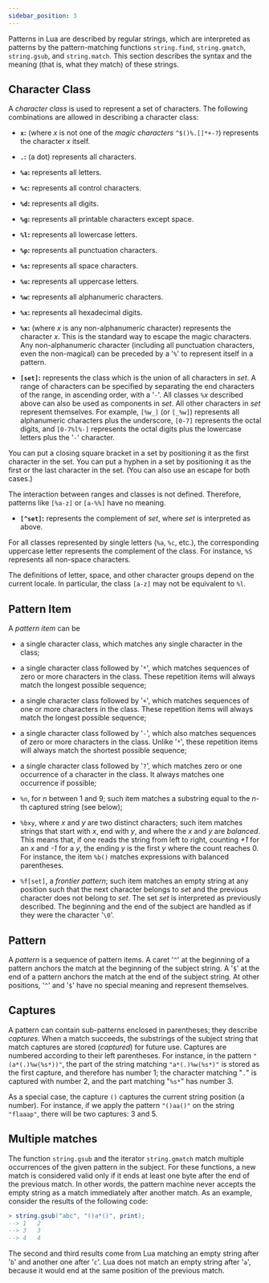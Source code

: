 ```yaml
---
sidebar_position: 3
---
```


Patterns in Lua are described by regular strings,
which are interpreted as patterns by the pattern-matching functions
`string.find`,
`string.gmatch`,
`string.gsub`,
and `string.match`.
This section describes the syntax and the meaning
(that is, what they match) of these strings.

## Character Class

A _character class_ is used to represent a set of characters.
The following combinations are allowed in describing a character class:

- **`x`:**
  (where _x_ is not one of the _magic characters_
  `^$()%.[]*+-?`)
  represents the character _x_ itself.

- **`.`:** (a dot) represents all characters.

- **`%a`:** represents all letters.

- **`%c`:** represents all control characters.

- **`%d`:** represents all digits.

- **`%g`:** represents all printable characters except space.

- **`%l`:** represents all lowercase letters.

- **`%p`:** represents all punctuation characters.

- **`%s`:** represents all space characters.

- **`%u`:** represents all uppercase letters.

- **`%w`:** represents all alphanumeric characters.

- **`%x`:** represents all hexadecimal digits.

- **`%x`:** (where _x_ is any non-alphanumeric character)
  represents the character _x_.
  This is the standard way to escape the magic characters.
  Any non-alphanumeric character
  (including all punctuation characters, even the non-magical)
  can be preceded by a '`%`' to represent itself in a pattern.

- **`[set]`:**
  represents the class which is the union of all
  characters in _set_.
  A range of characters can be specified by
  separating the end characters of the range,
  in ascending order, with a '`-`'.
  All classes `%`_x_ described above can also be used as
  components in _set_.
  All other characters in _set_ represent themselves.
  For example, `[%w_]` (or `[_%w]`)
  represents all alphanumeric characters plus the underscore,
  `[0-7]` represents the octal digits,
  and `[0-7%l%-]` represents the octal digits plus
  the lowercase letters plus the '`-`' character.

You can put a closing square bracket in a set
by positioning it as the first character in the set.
You can put a hyphen in a set
by positioning it as the first or the last character in the set.
(You can also use an escape for both cases.)

The interaction between ranges and classes is not defined.
Therefore, patterns like `[%a-z]` or `[a-%%]`
have no meaning.

- **`[^set]`:**
  represents the complement of _set_,
  where _set_ is interpreted as above.

For all classes represented by single letters (`%a`, `%c`, etc.),
the corresponding uppercase letter represents the complement of the class.
For instance, `%S` represents all non-space characters.

The definitions of letter, space, and other character groups
depend on the current locale.
In particular, the class `[a-z]` may not be equivalent to `%l`.

## Pattern Item

A _pattern item_ can be

- a single character class,
  which matches any single character in the class;

- a single character class followed by '`*`',
  which matches sequences of zero or more characters in the class.
  These repetition items will always match the longest possible sequence;

- a single character class followed by '`+`',
  which matches sequences of one or more characters in the class.
  These repetition items will always match the longest possible sequence;

- a single character class followed by '`-`',
  which also matches sequences of zero or more characters in the class.
  Unlike '`*`',
  these repetition items will always match the shortest possible sequence;

- a single character class followed by '`?`',
  which matches zero or one occurrence of a character in the class.
  It always matches one occurrence if possible;

- `%n`, for _n_ between 1 and 9;
  such item matches a substring equal to the _n_-th captured string
  (see below);

- `%bxy`, where _x_ and _y_ are two distinct characters;
  such item matches strings that start with _x_, end with _y_,
  and where the _x_ and _y_ are _balanced_.
  This means that, if one reads the string from left to right,
  counting _+1_ for an _x_ and _-1_ for a _y_,
  the ending _y_ is the first _y_ where the count reaches 0.
  For instance, the item `%b()` matches expressions with
  balanced parentheses.

- `%f[set]`, a _frontier pattern_;
  such item matches an empty string at any position such that
  the next character belongs to _set_
  and the previous character does not belong to _set_.
  The set _set_ is interpreted as previously described.
  The beginning and the end of the subject are handled as if
  they were the character '`\0`'.

## Pattern

A _pattern_ is a sequence of pattern items.
A caret '`^`' at the beginning of a pattern anchors the match at the
beginning of the subject string.
A '`$`' at the end of a pattern anchors the match at the
end of the subject string.
At other positions,
'`^`' and '`$`' have no special meaning and represent themselves.

## Captures

A pattern can contain sub-patterns enclosed in parentheses;
they describe _captures_.
When a match succeeds, the substrings of the subject string
that match captures are stored (_captured_) for future use.
Captures are numbered according to their left parentheses.
For instance, in the pattern `"(a*(.)%w(%s*))"`,
the part of the string matching `"a*(.)%w(%s*)"` is
stored as the first capture, and therefore has number 1;
the character matching "`.`" is captured with number 2,
and the part matching "`%s*`" has number 3.

As a special case, the capture `()` captures
the current string position (a number).
For instance, if we apply the pattern `"()aa()"` on the
string `"flaaap"`, there will be two captures: 3 and 5.

## Multiple matches

The function `string.gsub` and the iterator `string.gmatch`
match multiple occurrences of the given pattern in the subject.
For these functions,
a new match is considered valid only
if it ends at least one byte after the end of the previous match.
In other words, the pattern machine never accepts the
empty string as a match immediately after another match.
As an example,
consider the results of the following code:

```lua
> string.gsub("abc", "()a*()", print);
--> 1   2
--> 3   3
--> 4   4
```

The second and third results come from Lua matching an empty
string after '`b`' and another one after '`c`'.
Lua does not match an empty string after '`a`',
because it would end at the same position of the previous match.
